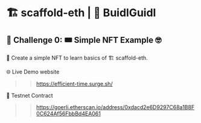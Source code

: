 # 🏗 scaffold-eth | 🏰 BuidlGuidl

## 🚩 Challenge 0: 🎟 Simple NFT Example 🤓

🎫 Create a simple NFT to learn basics of 🏗 scaffold-eth.

🌐 Live Demo website

>> https://efficient-time.surge.sh/


📄  Testnet Contract

>> https://goerli.etherscan.io/address/0xdacd2e6D9297C68a1B8F0C624Af56FbbBd4EA061